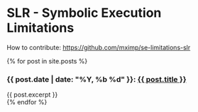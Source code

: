 # SLR - Symbolic Execution Limitations

How to contribute: https://github.com/mximp/se-limitations-slr

{% for post in site.posts %}
  ### {{ post.date | date: "%Y, %b %d" }}: <a href="{{ post.url | prepend: site.baseurl }}">{{ post.title }}</a>
  {{ post.excerpt }}
  <br/>
{% endfor %}

